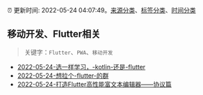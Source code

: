 :alarm_clock: 更新时间: 2022-05-24 04:07:49。[来源分类](../README.md)、[标签分类](../TAGS.md)、[时间分类](../TIMELINE.md)

## 移动开发、Flutter相关


> 关键字：`Flutter`、`PWA`、`移动开发`



- [2022-05-24-选一样学习，-kotlin-还是-flutter](https://www.v2ex.com/t/854910) 
- [2022-05-24-想拉个-flutter-的群](https://www.v2ex.com/t/854899) 
- [2022-05-24-打造Flutter高性能富文本编辑器——协议篇](https://toutiao.io/k/44f8gbz) 
